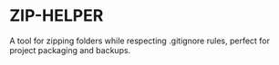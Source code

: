 # ZIP-HELPER
A tool for zipping folders while respecting .gitignore rules, perfect for project packaging and backups.
